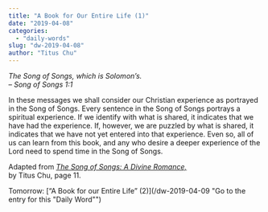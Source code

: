 ```yaml
---
title: "A Book for Our Entire Life (1)"
date: "2019-04-08"
categories: 
  - "daily-words"
slug: "dw-2019-04-08"
author: "Titus Chu"
---
```


_The Song of Songs, which is Solomon’s._  
_– Song of Songs 1:1_

In these messages we shall consider our Christian experience as portrayed in the Song of Songs. Every sentence in the Song of Songs portrays a spiritual experience. If we identify with what is shared, it indicates that we have had the experience. If, however, we are puzzled by what is shared, it indicates that we have not yet entered into that experience. Even so, all of us can learn from this book, and any who desire a deeper experience of the Lord need to spend time in the Song of Songs.

Adapted from _[The Song of Songs: A Divine Romance,](/song-of-songs-dr/)_  
by Titus Chu, page 11.

Tomorrow: [“A Book for our Entire Life” (2)](/dw-2019-04-09 "Go to the entry for this "Daily Word"")
